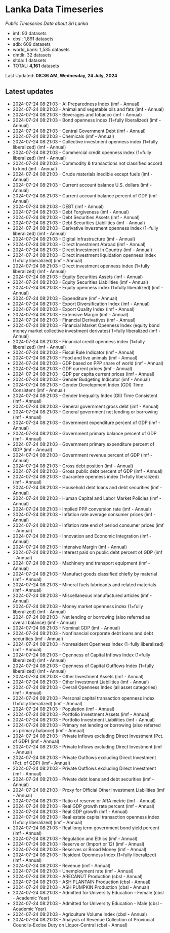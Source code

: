 # Lanka Data Timeseries
*Public Timeseries Data about Sri Lanka*

* imf: 93 datasets
* cbsl: 1,891 datasets
* adb: 609 datasets
* world_bank: 1,535 datasets
* dmtlk: 32 datasets
* sltda: 1 datasets
* TOTAL: **4,161** datasets

Last Updated: **08:36 AM, Wednesday, 24 July, 2024**

## Latest updates

* 2024-07-24 08:21:03 - AI Preparedness Index (imf - Annual)
* 2024-07-24 08:21:03 - Animal and vegetable oils and fats (imf - Annual)
* 2024-07-24 08:21:03 - Beverages and tobacco (imf - Annual)
* 2024-07-24 08:21:03 - Bond openness index (1=fully liberalized) (imf - Annual)
* 2024-07-24 08:21:03 - Central Government Debt (imf - Annual)
* 2024-07-24 08:21:03 - Chemicals (imf - Annual)
* 2024-07-24 08:21:03 - Collective investment openness index (1=fully liberalized) (imf - Annual)
* 2024-07-24 08:21:03 - Commercial credit openness index (1=fully liberalized) (imf - Annual)
* 2024-07-24 08:21:03 - Commodity & transactions not classified accord to kind (imf - Annual)
* 2024-07-24 08:21:03 - Crude materials inedible except fuels (imf - Annual)
* 2024-07-24 08:21:03 - Current account balance U.S. dollars (imf - Annual)
* 2024-07-24 08:21:03 - Current account balance percent of GDP (imf - Annual)
* 2024-07-24 08:21:03 - DEBT (imf - Annual)
* 2024-07-24 08:21:03 - Debt Forgiveness (imf - Annual)
* 2024-07-24 08:21:03 - Debt Securities Assets (imf - Annual)
* 2024-07-24 08:21:03 - Debt Securities Liabilities (imf - Annual)
* 2024-07-24 08:21:03 - Derivative investment openness index (1=fully liberalized) (imf - Annual)
* 2024-07-24 08:21:03 - Digital Infrastructure (imf - Annual)
* 2024-07-24 08:21:03 - Direct Investment Abroad (imf - Annual)
* 2024-07-24 08:21:03 - Direct Investment In Country (imf - Annual)
* 2024-07-24 08:21:03 - Direct investment liquidation openness index (1=fully liberalized) (imf - Annual)
* 2024-07-24 08:21:03 - Direct investment openness index (1=fully liberalized) (imf - Annual)
* 2024-07-24 08:21:03 - Equity Securities Assets (imf - Annual)
* 2024-07-24 08:21:03 - Equity Securities Liabilities (imf - Annual)
* 2024-07-24 08:21:03 - Equity openness index (1=fully liberalized) (imf - Annual)
* 2024-07-24 08:21:03 - Expenditure (imf - Annual)
* 2024-07-24 08:21:03 - Export Diversification Index (imf - Annual)
* 2024-07-24 08:21:03 - Export Quality Index (imf - Annual)
* 2024-07-24 08:21:03 - Extensive Margin (imf - Annual)
* 2024-07-24 08:21:03 - Financial Derivatives (imf - Annual)
* 2024-07-24 08:21:03 - Financial Market Openness Index (equity bond money market collective investment derivates) 1=fully liberalized (imf - Annual)
* 2024-07-24 08:21:03 - Financial credit openness index (1=fully liberalized) (imf - Annual)
* 2024-07-24 08:21:03 - Fiscal Rule Indicator (imf - Annual)
* 2024-07-24 08:21:03 - Food and live animals (imf - Annual)
* 2024-07-24 08:21:03 - GDP based on PPP share of world (imf - Annual)
* 2024-07-24 08:21:03 - GDP current prices (imf - Annual)
* 2024-07-24 08:21:03 - GDP per capita current prices (imf - Annual)
* 2024-07-24 08:21:03 - Gender Budgeting Indicator (imf - Annual)
* 2024-07-24 08:21:03 - Gender Development Index (GDI) Time Consistent (imf - Annual)
* 2024-07-24 08:21:03 - Gender Inequality Index (GII) Time Consistent (imf - Annual)
* 2024-07-24 08:21:03 - General government gross debt (imf - Annual)
* 2024-07-24 08:21:03 - General government net lending or borrowing (imf - Annual)
* 2024-07-24 08:21:03 - Government expenditure percent of GDP (imf - Annual)
* 2024-07-24 08:21:03 - Government primary balance percent of GDP (imf - Annual)
* 2024-07-24 08:21:03 - Government primary expenditure percent of GDP (imf - Annual)
* 2024-07-24 08:21:03 - Government revenue percent of GDP (imf - Annual)
* 2024-07-24 08:21:03 - Gross debt position (imf - Annual)
* 2024-07-24 08:21:03 - Gross public debt percent of GDP (imf - Annual)
* 2024-07-24 08:21:03 - Guarantee openness index (1=fully liberalized) (imf - Annual)
* 2024-07-24 08:21:03 - Household debt loans and debt securities (imf - Annual)
* 2024-07-24 08:21:03 - Human Capital and Labor Market Policies (imf - Annual)
* 2024-07-24 08:21:03 - Implied PPP conversion rate (imf - Annual)
* 2024-07-24 08:21:03 - Inflation rate average consumer prices (imf - Annual)
* 2024-07-24 08:21:03 - Inflation rate end of period consumer prices (imf - Annual)
* 2024-07-24 08:21:03 - Innovation and Economic Integration (imf - Annual)
* 2024-07-24 08:21:03 - Intensive Margin (imf - Annual)
* 2024-07-24 08:21:03 - Interest paid on public debt percent of GDP (imf - Annual)
* 2024-07-24 08:21:03 - Machinery and transport equipment (imf - Annual)
* 2024-07-24 08:21:03 - Manufact goods classified chiefly by material (imf - Annual)
* 2024-07-24 08:21:03 - Mineral fuels lubricants and related materials (imf - Annual)
* 2024-07-24 08:21:03 - Miscellaneous manufactured articles (imf - Annual)
* 2024-07-24 08:21:03 - Money market openness index (1=fully liberalized) (imf - Annual)
* 2024-07-24 08:21:03 - Net lending or borrowing (also referred as overall balance) (imf - Annual)
* 2024-07-24 08:21:03 - Nominal GDP (imf - Annual)
* 2024-07-24 08:21:03 - Nonfinancial corporate debt loans and debt securities (imf - Annual)
* 2024-07-24 08:21:03 - Nonresident Openness Index (1=fully liberalized) (imf - Annual)
* 2024-07-24 08:21:03 - Openness of Capital Inflows Index (1=fully liberalized) (imf - Annual)
* 2024-07-24 08:21:03 - Openness of Capital Outflows Index (1=fully liberalized) (imf - Annual)
* 2024-07-24 08:21:03 - Other Investment Assets (imf - Annual)
* 2024-07-24 08:21:03 - Other Investment Liabilities (imf - Annual)
* 2024-07-24 08:21:03 - Overall Openness Index (all asset categories) (imf - Annual)
* 2024-07-24 08:21:03 - Personal capital transaction openness index (1=fully liberalized) (imf - Annual)
* 2024-07-24 08:21:03 - Population (imf - Annual)
* 2024-07-24 08:21:03 - Portfolio Investment Assets (imf - Annual)
* 2024-07-24 08:21:03 - Portfolio Investment Liabilities (imf - Annual)
* 2024-07-24 08:21:03 - Primary net lending or borrowing (also referred as primary balance) (imf - Annual)
* 2024-07-24 08:21:03 - Private Inflows excluding Direct Investment (Pct. of GDP) (imf - Annual)
* 2024-07-24 08:21:03 - Private Inflows excluding Direct Investment (imf - Annual)
* 2024-07-24 08:21:03 - Private Outflows excluding Direct Investment (Pct. of GDP) (imf - Annual)
* 2024-07-24 08:21:03 - Private Outflows excluding Direct Investment (imf - Annual)
* 2024-07-24 08:21:03 - Private debt loans and debt securities (imf - Annual)
* 2024-07-24 08:21:03 - Proxy for Official Other Investment Liabilities (imf - Annual)
* 2024-07-24 08:21:03 - Ratio of reserve or ARA metric (imf - Annual)
* 2024-07-24 08:21:03 - Real GDP growth rate percent (imf - Annual)
* 2024-07-24 08:21:03 - Real GDP growth (imf - Annual)
* 2024-07-24 08:21:03 - Real estate capital transaction openness index (1=fully liberalized) (imf - Annual)
* 2024-07-24 08:21:03 - Real long term government bond yield percent (imf - Annual)
* 2024-07-24 08:21:03 - Regulation and Ethics (imf - Annual)
* 2024-07-24 08:21:03 - Reserve or (Import or 12) (imf - Annual)
* 2024-07-24 08:21:03 - Reserves or Broad Money (imf - Annual)
* 2024-07-24 08:21:03 - Resident Openness Index (1=fully liberalized) (imf - Annual)
* 2024-07-24 08:21:03 - Revenue (imf - Annual)
* 2024-07-24 08:21:03 - Unemployment rate (imf - Annual)
* 2024-07-24 08:21:03 - ARECANUT Production (cbsl - Annual)
* 2024-07-24 08:21:03 - ASH PLANTAIN Production (cbsl - Annual)
* 2024-07-24 08:21:03 - ASH PUMPKIN Production (cbsl - Annual)
* 2024-07-24 08:21:03 - Admitted for University Education - Female (cbsl - Academic Year)
* 2024-07-24 08:21:03 - Admitted for University Education - Male (cbsl - Academic Year)
* 2024-07-24 08:21:03 - Agriculture Volume Index (cbsl - Annual)
* 2024-07-24 08:21:03 - Analysis of Revenue Collection of Provincial Councils-Excise Duty on Liquor-Central (cbsl - Annual)